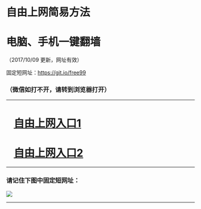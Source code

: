 ﻿# 自由上网简易方法

# 电脑、手机一键翻墙

（2017/10/09 更新，网址有效）

固定短网址：https://git.io/free99

### （微信如打不开，请转到浏览器打开）


***





# &nbsp;&nbsp; <a href="http://ft81907285.fwq-tz-1001.info/fwqtz01.html?t=100900128628 " target="_blank">自由上网入口1</a>
# &nbsp;&nbsp; <a href="http://ft2531231592.fwq-tz-1002.info/fwqtz02.html?t=100900130581 " target="_blank">自由上网入口2</a>
***

### 请记住下图中固定短网址：

<img src="https://s3-us-west-2.amazonaws.com/fwq-1001/yjfq-20170905okok.png" /> 


***

